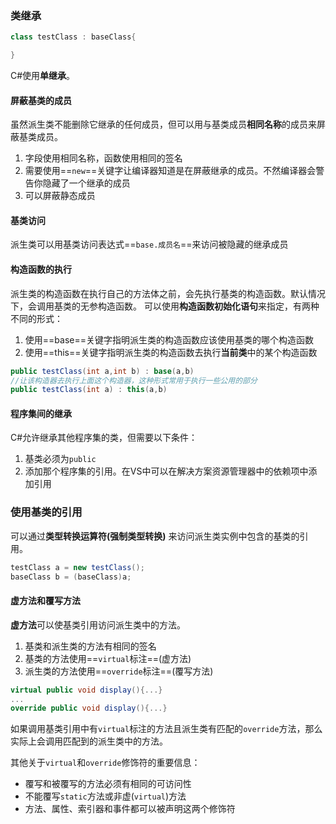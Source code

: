 ### 类继承
```c#
class testClass : baseClass{

}
```
C#使用**单继承**。
#### 屏蔽基类的成员
虽然派生类不能删除它继承的任何成员，但可以用与基类成员**相同名称**的成员来屏蔽基类成员。
1. 字段使用相同名称，函数使用相同的签名
2. 需要使用==`new`==关键字让编译器知道是在屏蔽继承的成员。不然编译器会警告你隐藏了一个继承的成员
3. 可以屏蔽静态成员
#### 基类访问
派生类可以用基类访问表达式==`base.成员名`==来访问被隐藏的继承成员
#### 构造函数的执行
派生类的构造函数在执行自己的方法体之前，会先执行基类的构造函数。默认情况下，会调用基类的无参构造函数。
可以使用**构造函数初始化语句**来指定，有两种不同的形式：
1. 使用==base==关键字指明派生类的构造函数应该使用基类的哪个构造函数
2. 使用==this==关键字指明派生类的构造函数去执行**当前类**中的某个构造函数
```c#
public testClass(int a,int b) : base(a,b)
//让该构造器去执行上面这个构造器，这种形式常用于执行一些公用的部分
public testClass(int a) : this(a,b)
```
#### 程序集间的继承
C#允许继承其他程序集的类，但需要以下条件：
1. 基类必须为`public`
2. 添加那个程序集的引用。在VS中可以在解决方案资源管理器中的依赖项中添加引用
### 使用基类的引用
可以通过**类型转换运算符(强制类型转换)** 来访问派生类实例中包含的基类的引用。
```c#
testClass a = new testClass();
baseClass b = (baseClass)a;
```
#### 虚方法和覆写方法
**虚方法**可以使基类引用访问派生类中的方法。
1. 基类和派生类的方法有相同的签名
2. 基类的方法使用==`virtual`标注==(虚方法)
3. 派生类的方法使用==`override`标注==(覆写方法)
```c#
virtual public void display(){...}
...
override public void display(){...}
```
如果调用基类引用中有`virtual`标注的方法且派生类有匹配的`override`方法，那么实际上会调用匹配到的派生类中的方法。

其他关于`virtual`和`override`修饰符的重要信息：
- 覆写和被覆写的方法必须有相同的可访问性
- 不能覆写`static`方法或非虚(`virtual`)方法
- 方法、属性、索引器和事件都可以被声明这两个修饰符